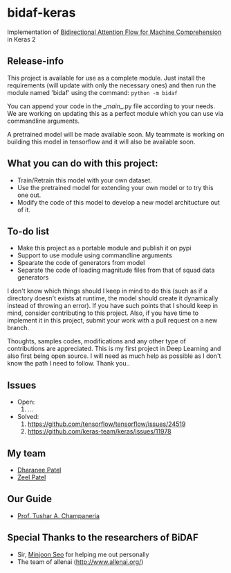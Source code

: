 # bidaf-keras
Implementation of [Bidirectional Attention Flow for Machine Comprehension](https://arxiv.org/abs/1611.01603) in Keras 2

## Release-info
This project is available for use as a complete module. Just install the requirements (will update with only the necessary ones) and then run the module named 'bidaf' using the command:
`python -m bidaf`

You can append your code in the \__main__.py file according to your needs. We are working on updating this as a perfect module which you can use via commandline arguments.

A pretrained model will be made available soon. My teammate is working on building this model in tensorflow and it will also be available soon.

## What you can do with this project:
- Train/Retrain this model with your own dataset.
- Use the pretrained model for extending your own model or to try this one out.
- Modify the code of this model to develop a new model architucture out of it.

## To-do list
- Make this project as a portable module and publish it on pypi
- Support to use module using commandline arguments
- Spearate the code of generators from model
- Separate the code of loading magnitude files from that of squad data generators

I don't know which things should I keep in mind to do this (such as if a directory doesn't exists at runtime, the model should create it dynamically instead of throwing an error). If you have such points that I should keep in mind, consider contributing to this project. Also, if you have time to implement it in this project, submit your work with a pull request on a new branch.

Thoughts, samples codes, modifications and any other type of contributions are appreciated. This is my first project in Deep Learning and also first being open source. I will need as much help as possible as I don't know the path I need to follow. Thank you..

## Issues
- Open:
  1. ...
- Solved:
  1. https://github.com/tensorflow/tensorflow/issues/24519
  2. https://github.com/keras-team/keras/issues/11978

## My team
- [Dharanee Patel](https://github.com/dharaneepatel15/)
- [Zeel Patel](https://github.com/zeelp898/)

## Our Guide
- [Prof. Tushar A. Champaneria](https://github.com/tacldce/)

## Special Thanks to the researchers of BiDAF
- Sir, [Minjoon Seo](https://github.com/seominjoon/) for helping me out personally
- The team of allenai (http://www.allenai.org/)
